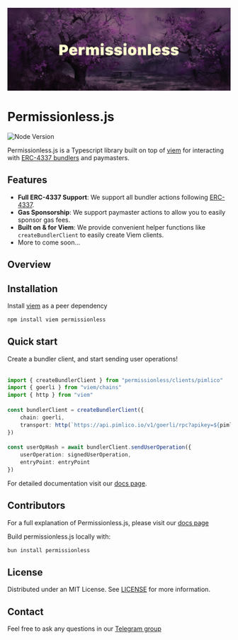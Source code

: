 <p align="center"><a href="https://docs.pimlico/permissionless"><img width="1000" title="Permissionless" src='./assets/banner.png' /></a></p>

# Permissionless.js

![Node Version](https://img.shields.io/badge/node-20.x-green)

Permissionless.js is a Typescript library built on top of [viem](https://viem.sh) for interacting with [ERC-4337 bundlers](https://eips.ethereum.org/EIPS/eip-4337) and paymasters.

## Features

- **Full ERC-4337 Support**: We support all bundler actions following [ERC-4337](https://eips.ethereum.org/EIPS/eip-4337#rpc-methods-eth-namespace).
- **Gas Sponsorship**: We support paymaster actions to allow you to easily sponsor gas fees.
- **Built on & for Viem**: We provide convenient helper functions like `createBundlerClient` to easily create Viem clients.
- More to come soon...

## Overview

## Installation

Install [viem](https://viem.sh) as a peer dependency

```bash
npm install viem permissionless
```

## Quick start

Create a bundler client, and start sending user operations!

```typescript

import { createBundlerClient } from "permissionless/clients/pimlico"
import { goerli } from "viem/chains"
import { http } from "viem"

const bundlerClient = createBundlerClient({
    chain: goerli,
    transport: http(`https://api.pimlico.io/v1/goerli/rpc?apikey=${pimlicoApiKey}`) // Use any bundler url
})

const userOpHash = await bundlerClient.sendUserOperation({
    userOperation: signedUserOperation,
    entryPoint: entryPoint
})
```

For detailed documentation visit our [docs page](https://docs.pimlico.io/permissionless).


## Contributors

For a full explanation of Permissionless.js, please visit our [docs page](https://docs.pimlico.io/permissionless)

Build permissionless.js locally with:
```bash
bun install permissionless
```

## License

Distributed under an MIT License. See [LICENSE](./LICENSE) for more information.

## Contact

Feel free to ask any questions in our [Telegram group](https://t.me/pimlicoHQ)